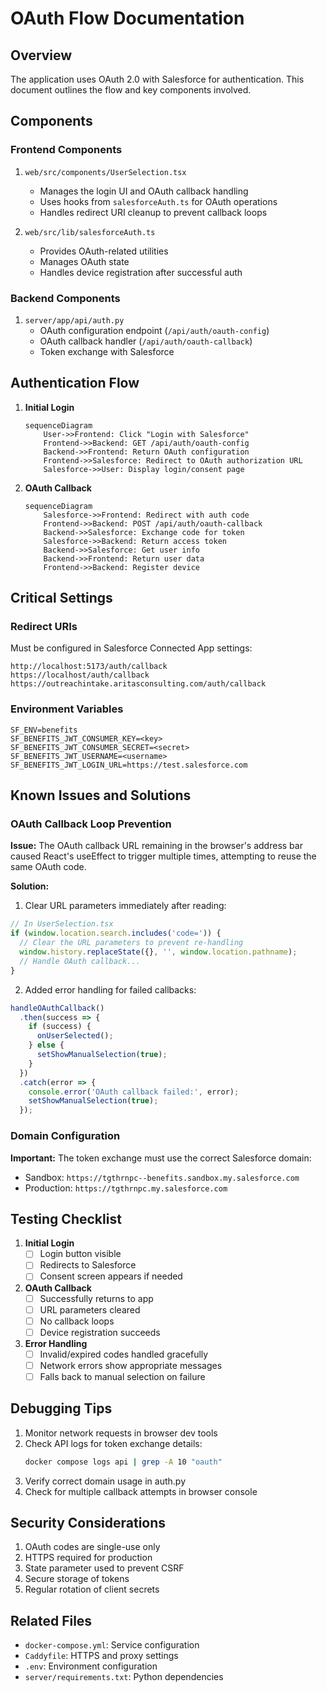 # OAuth Flow Documentation

## Overview

The application uses OAuth 2.0 with Salesforce for authentication. This document outlines the flow and key components involved.

## Components

### Frontend Components

1. `web/src/components/UserSelection.tsx`
   - Manages the login UI and OAuth callback handling
   - Uses hooks from `salesforceAuth.ts` for OAuth operations
   - Handles redirect URI cleanup to prevent callback loops

2. `web/src/lib/salesforceAuth.ts`
   - Provides OAuth-related utilities
   - Manages OAuth state
   - Handles device registration after successful auth

### Backend Components

1. `server/app/api/auth.py`
   - OAuth configuration endpoint (`/api/auth/oauth-config`)
   - OAuth callback handler (`/api/auth/oauth-callback`)
   - Token exchange with Salesforce

## Authentication Flow

1. **Initial Login**
   ```mermaid
   sequenceDiagram
       User->>Frontend: Click "Login with Salesforce"
       Frontend->>Backend: GET /api/auth/oauth-config
       Backend->>Frontend: Return OAuth configuration
       Frontend->>Salesforce: Redirect to OAuth authorization URL
       Salesforce->>User: Display login/consent page
   ```

2. **OAuth Callback**
   ```mermaid
   sequenceDiagram
       Salesforce->>Frontend: Redirect with auth code
       Frontend->>Backend: POST /api/auth/oauth-callback
       Backend->>Salesforce: Exchange code for token
       Salesforce->>Backend: Return access token
       Backend->>Salesforce: Get user info
       Backend->>Frontend: Return user data
       Frontend->>Backend: Register device
   ```

## Critical Settings

### Redirect URIs
Must be configured in Salesforce Connected App settings:
```
http://localhost:5173/auth/callback
https://localhost/auth/callback
https://outreachintake.aritasconsulting.com/auth/callback
```

### Environment Variables
```env
SF_ENV=benefits
SF_BENEFITS_JWT_CONSUMER_KEY=<key>
SF_BENEFITS_JWT_CONSUMER_SECRET=<secret>
SF_BENEFITS_JWT_USERNAME=<username>
SF_BENEFITS_JWT_LOGIN_URL=https://test.salesforce.com
```

## Known Issues and Solutions

### OAuth Callback Loop Prevention

**Issue:**
The OAuth callback URL remaining in the browser's address bar caused React's useEffect to trigger multiple times, attempting to reuse the same OAuth code.

**Solution:**
1. Clear URL parameters immediately after reading:
```typescript
// In UserSelection.tsx
if (window.location.search.includes('code=')) {
  // Clear the URL parameters to prevent re-handling
  window.history.replaceState({}, '', window.location.pathname);
  // Handle OAuth callback...
}
```

2. Added error handling for failed callbacks:
```typescript
handleOAuthCallback()
  .then(success => {
    if (success) {
      onUserSelected();
    } else {
      setShowManualSelection(true);
    }
  })
  .catch(error => {
    console.error('OAuth callback failed:', error);
    setShowManualSelection(true);
  });
```

### Domain Configuration

**Important:** The token exchange must use the correct Salesforce domain:
- Sandbox: `https://tgthrnpc--benefits.sandbox.my.salesforce.com`
- Production: `https://tgthrnpc.my.salesforce.com`

## Testing Checklist

1. **Initial Login**
   - [ ] Login button visible
   - [ ] Redirects to Salesforce
   - [ ] Consent screen appears if needed

2. **OAuth Callback**
   - [ ] Successfully returns to app
   - [ ] URL parameters cleared
   - [ ] No callback loops
   - [ ] Device registration succeeds

3. **Error Handling**
   - [ ] Invalid/expired codes handled gracefully
   - [ ] Network errors show appropriate messages
   - [ ] Falls back to manual selection on failure

## Debugging Tips

1. Monitor network requests in browser dev tools
2. Check API logs for token exchange details:
   ```bash
   docker compose logs api | grep -A 10 "oauth"
   ```
3. Verify correct domain usage in auth.py
4. Check for multiple callback attempts in browser console

## Security Considerations

1. OAuth codes are single-use only
2. HTTPS required for production
3. State parameter used to prevent CSRF
4. Secure storage of tokens
5. Regular rotation of client secrets

## Related Files

- `docker-compose.yml`: Service configuration
- `Caddyfile`: HTTPS and proxy settings
- `.env`: Environment configuration
- `server/requirements.txt`: Python dependencies